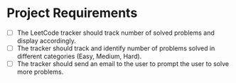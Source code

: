 # Project Requirements

- [ ] The LeetCode tracker should track number of solved problems and display accordingly.
- [ ] The tracker should track and identify number of problems solved in different categories (Easy, Medium, Hard).
- [ ] The tracker should send an email to the user to prompt the user to solve more problems.
